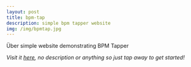 ```yaml
---
layout: post
title: bpm-tap
description: simple bpm tapper website
img: /img/bpmtap.jpg
---
```


Über simple website demonstrating BPM Tapper

_Visit it [here](https://isaachulse.github.io/bpm-tap), no description or anything so just tap away to get started!_
